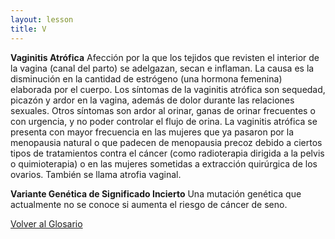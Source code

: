 ```yaml
---
layout: lesson
title: V
---
```


<a name="top"></a>

**Vaginitis Atrófica** 
Afección por la que los tejidos que revisten el interior de la vagina (canal del parto) se adelgazan, secan e inflaman. La causa es la disminución en la cantidad de estrógeno (una hormona femenina) elaborada por el cuerpo. Los síntomas de la vaginitis atrófica son sequedad, picazón y ardor en la vagina, además de dolor durante las relaciones sexuales. Otros síntomas son ardor al orinar, ganas de orinar frecuentes o con urgencia, y no poder controlar el flujo de orina. La vaginitis atrófica se presenta con mayor frecuencia en las mujeres que ya pasaron por la menopausia natural o que padecen de menopausia precoz debido a ciertos tipos de tratamientos contra el cáncer (como radioterapia dirigida a la pelvis o quimioterapia) o en las mujeres sometidas a extracción quirúrgica de los ovarios. También se llama atrofia vaginal.

**Variante Genética de Significado Incierto**
Una mutación genética que actualmente no se conoce si aumenta el riesgo de cáncer de seno.

<!--a href="#top">Volver arriba</a-->
<a href="https://scnslabutsa.github.io/myhthelperEduContent/Glossarysp/index.html">Volver al Glosario</a>


